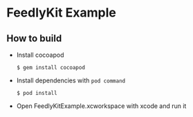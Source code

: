 # FeedlyKit Example

## How to build


- Install cocoapod

  ```shell
  $ gem install cocoapod
  ```

- Install dependencies with `pod command`

  ```shell
  $ pod install
  ```

- Open FeedlyKitExample.xcworkspace with xcode and run it
